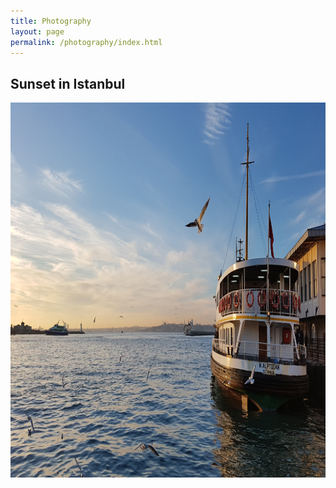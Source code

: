 ```yaml
---
title: Photography
layout: page
permalink: /photography/index.html
---
```


<h2 class = "indent"> Sunset in Istanbul </h2>
<img src="/assets/sunset_istanbul.jpg" style="width:800px;height:600px;">

